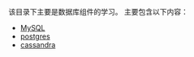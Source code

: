 该目录下主要是数据库组件的学习。
主要包含以下内容：
- [MySQL](database/mysql.md)
- [postgres](database/postgresql.md)
- [cassandra](database/cassandra.md)